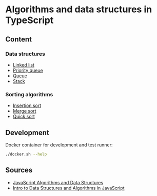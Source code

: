 # Algorithms and data structures in TypeScript

## Content

### Data structures

- [Linked list](src/dataStructures/linkedList)
- [Priority queue](src/dataStructures/priorityQueue)
- [Queue](src/dataStructures/queue)
- [Stack](src/dataStructures/stack)

### Sorting algorithms

- [Insertion sort](src/sortingAlgorithms/insertionSort)
- [Merge sort](src/sortingAlgorithms/mergeSort)
- [Quick sort](src/sortingAlgorithms/quickSort)

## Development

Docker container for development and test runner:
```sh
./docker.sh --help
```

## Sources

- [JavaScript Algorithms and Data Structures](https://github.com/trekhleb/javascript-algorithms)
- [Intro to Data Structures and Algorithms in JavaScript](https://github.com/kyleshevlin/intro-to-data-structures-and-algorithms)
